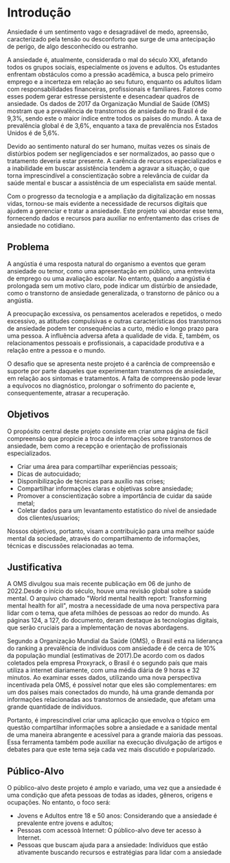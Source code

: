 # Introdução

Ansiedade é um sentimento vago e desagradável de medo, apreensão, caracterizado pela tensão ou desconforto que surge de uma antecipação de perigo, de algo desconhecido ou estranho.

A ansiedade é, atualmente, considerada o mal do século XXI, afetando todos os grupos sociais, especialmente os jovens e adultos. Os estudantes enfrentam obstáculos como a pressão acadêmica, a busca pelo primeiro emprego e a incerteza em relação ao seu futuro, enquanto os adultos lidam com responsabilidades financeiras, profissionais e familiares. Fatores como esses podem gerar estresse persistente e desencadear quadros de ansiedade.
Os dados de 2017 da Organização Mundial de Saúde (OMS) mostram que a prevalência de transtornos de ansiedade no Brasil é de 9,3%, sendo este o maior índice entre todos os países do mundo. A taxa de prevalência global é de 3,6%, enquanto a taxa de prevalência nos Estados Unidos é de 5,6%.

Devido ao sentimento natural do ser humano, muitas vezes os sinais de distúrbios podem ser negligenciados e ser normalizados, ao passo que o tratamento deveria estar presente. A carência de recursos especializados e a inabilidade em buscar assistência tendem a agravar a situação, o que torna imprescindível a conscientização sobre a relevância de cuidar da saúde mental e buscar a assistência de um especialista em saúde mental.

Com o progresso da tecnologia e a ampliação da digitalização em nossas vidas, tornou-se mais evidente a necessidade de recursos digitais que ajudem a gerenciar e tratar a ansiedade. Este projeto vai abordar esse tema, fornecendo dados e recursos para auxiliar no enfrentamento das crises de ansiedade no cotidiano.

## Problema

A angústia é uma resposta natural do organismo a eventos que geram ansiedade ou temor, como uma apresentação em público, uma entrevista de emprego ou uma avaliação escolar. No entanto, quando a angústia é prolongada sem um motivo claro, pode indicar um distúrbio de ansiedade, como o transtorno de ansiedade generalizada, o transtorno de pânico ou a angústia.

A preocupação excessiva, os pensamentos acelerados e repetidos, o medo excessivo, as atitudes compulsivas e outras características dos transtornos de ansiedade podem ter consequências a curto, médio e longo prazo para uma pessoa. A influência adversa afeta a qualidade de vida. E, também, os relacionamentos pessoais e profissionais, a capacidade produtiva e a relação entre a pessoa e o mundo.

O desafio que se apresenta neste projeto é a carência de compreensão e suporte por parte daqueles que experimentam transtornos de ansiedade, em relação aos sintomas e tratamentos. A falta de compreensão pode levar a equívocos no diagnóstico, prolongar o sofrimento do paciente e, consequentemente, atrasar a recuperação.


## Objetivos

O propósito central deste projeto consiste em criar uma página de fácil compreensão que propicie a troca de informações sobre transtornos de ansiedade, bem como a recepção e orientação de profissionais especializados.

* Criar uma área para compartilhar experiências pessoais;
* Dicas de autocuidado;
* Disponibilização de técnicas para auxílio nas crises;
* Compartilhar informações claras e objetivas sobre ansiedade;
* Promover a conscientização sobre a importância de cuidar da saúde metal;
* Coletar dados para um levantamento estatístico do nível de ansiedade dos clientes/usuarios;

Nossos objetivos, portanto, visam a contribuição para uma melhor saúde mental da sociedade, através do compartilhamento de informações, técnicas e discussões relacionadas ao tema.

## Justificativa

A OMS divulgou sua mais recente publicação em 06 de junho de 2022.Desde o início do século, houve uma revisão global sobre a saúde mental. O arquivo chamado "World mental health report: Transforming mental health for all", mostra a necessidade de uma nova perspectiva para lidar com o tema, que afeta milhões de pessoas ao redor do mundo. As páginas 124, a 127, do documento, deram destaque às tecnologias digitais, que serão cruciais para a implementação de novas abordagens.

Segundo a Organização Mundial da Saúde (OMS), o Brasil está na liderança do ranking a prevalência de indivíduos com ansiedade é de cerca de 10% da população mundial (estimativas de 2017).De acordo com os dados coletados pela empresa Proxyrack, o Brasil é o segundo país que mais utiliza a internet diariamente, com uma média diária de 9 horas e 32 minutos. Ao examinar esses dados, utilizando uma nova perspectiva incentivada pela OMS, é possível notar que eles são complementares: em um dos países mais conectados do mundo, há uma grande demanda por informações relacionadas aos transtornos de ansiedade, que afetam uma grande quantidade de indivíduos.

Portanto, é imprescindível criar uma aplicação que envolva o tópico em questão compartilhar informações sobre a ansiedade e a sanidade mental de uma maneira abrangente e acessível para a grande maioria das pessoas. Essa ferramenta também pode auxiliar na execução
divulgação de artigos e debates para que este tema seja cada vez mais discutido e popularizado.
 
## Público-Alvo

O público-alvo deste projeto é amplo e variado, uma vez que a ansiedade é uma condição que afeta pessoas de todas as idades, gêneros, origens e ocupações. No entanto, o foco será:

* Jovens e Adultos entre 18 e 50 anos: Considerando que a ansiedade é prevalente entre jovens e adultos;
* Pessoas com acessoà Internet: O público-alvo deve ter acesso à Internet.
* Pessoas que buscam ajuda para a ansiedade: Indivíduos que estão ativamente buscando recursos e estratégias para lidar com a ansiedade

